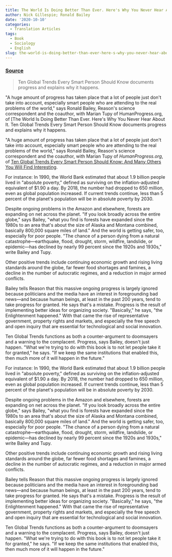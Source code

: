 ```yaml
---
title: The World Is Doing Better Than Ever. Here's Why You Never Hear About It
author: Nick Gillespie; Ronald Bailey
date: '2020-10-10'
categories:
  - Translation Articles
tags:
  - Book
  - Sociology
  - English
slug: the-world-is-doing-better-than-ever-here-s-why-you-never-hear-about-it
---
```




### [Source](https://reason.com/video/the-world-is-doing-better-than-ever-heres-why-you-never-hear-about-it/#comments)

> Ten Global Trends Every Smart Person Should Know documents progress and explains why it happens.

"A huge amount of progress has taken place that a lot of people just don't take into account, especially smart people who are attending to the real problems of the world," says Ronald Bailey, Reason's science correspondent and the coauthor, with Marian Tupy of HumanProgress.org, of [The World Is Doing Better Than Ever. Here's Why You Never Hear About It.
Ten Global Trends Every Smart Person Should Know documents progress and explains why it happens.


"A huge amount of progress has taken place that a lot of people just don't take into account, especially smart people who are attending to the real problems of the world," says Ronald Bailey, Reason's science correspondent and the coauthor, with Marian Tupy of *HumanProgress.org*, of [Ten Global Trends Every Smart Person Should Know: And Many Others You Will Find Interesting](https://www.goodreads.com/book/show/52452808-ten-global-trends-that-every-smart-person-needs-to-know?ac=1&from_search=true&qid=0tov2iEFZA&rank=3).

For instance: In 1990, the World Bank estimated that about 1.9 billion people lived in "absolute poverty," defined as surviving on the inflation-adjusted equivalent of $1.90 a day. By 2018, the number had dropped to 650 million, even as global population increased. If current trends continue, less than 5 percent of the planet's population will be in absolute poverty by 2030.

Despite ongoing problems in the Amazon and elsewhere, forests are expanding on net across the planet. "If you look broadly across the entire globe," says Bailey, "what you find is forests have expanded since the 1980s to an area that's about the size of Alaska and Montana combined, basically 800,000 square miles of land." And the world is getting safer, too, especially for poor people. "The chance of a person dying from a natural catastrophe—earthquake, flood, drought, storm, wildfire, landslide, or epidemic—has declined by nearly 99 percent since the 1920s and 1930s," write Bailey and Tupy.

Other positive trends include continuing economic growth and rising living standards around the globe, far fewer food shortages and famines, a decline in the number of autocratic regimes, and a reduction in major armed conflicts.

Bailey tells Reason that this massive ongoing progress is largely ignored because politicians and the media have an interest in foregrounding bad news—and because human beings, at least in the past 200 years, tend to take progress for granted. He says that's a mistake. Progress is the result of implementing better ideas for organizing society. "Basically," he says, "the Enlightenment happened." With that came the rise of representative government, property rights and markets, and especially the free speech and open inquiry that are essential for technological and social innovation.

Ten Global Trends functions as both a counter-argument to doomsayers and a warning to the complacent. Progress, says Bailey, doesn't just happen. "What we're trying to do with this book is to not let people take it for granted," he says. "If we keep the same institutions that enabled this, then much more of it will happen in the future."


For instance: In 1990, the World Bank estimated that about 1.9 billion people lived in "absolute poverty," defined as surviving on the inflation-adjusted equivalent of $1.90 a day. By 2018, the number had dropped to 650 million, even as global population increased. If current trends continue, less than 5 percent of the planet's population will be in absolute poverty by 2030.

Despite ongoing problems in the Amazon and elsewhere, forests are expanding on net across the planet. "If you look broadly across the entire globe," says Bailey, "what you find is forests have expanded since the 1980s to an area that's about the size of Alaska and Montana combined, basically 800,000 square miles of land." And the world is getting safer, too, especially for poor people. "The chance of a person dying from a natural catastrophe—earthquake, flood, drought, storm, wildfire, landslide, or epidemic—has declined by nearly 99 percent since the 1920s and 1930s," write Bailey and Tupy.

Other positive trends include continuing economic growth and rising living standards around the globe, far fewer food shortages and famines, a decline in the number of autocratic regimes, and a reduction in major armed conflicts.

Bailey tells Reason that this massive ongoing progress is largely ignored because politicians and the media have an interest in foregrounding bad news—and because human beings, at least in the past 200 years, tend to take progress for granted. He says that's a mistake. Progress is the result of implementing better ideas for organizing society. "Basically," he says, "the Enlightenment happened." With that came the rise of representative government, property rights and markets, and especially the free speech and open inquiry that are essential for technological and social innovation.

Ten Global Trends functions as both a counter-argument to doomsayers and a warning to the complacent. Progress, says Bailey, doesn't just happen. "What we're trying to do with this book is to not let people take it for granted," he says. "If we keep the same institutions that enabled this, then much more of it will happen in the future."

